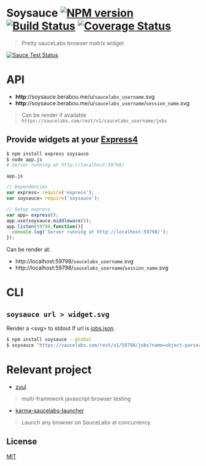 # Soysauce [![NPM version][npm-image]][npm] [![Build Status][travis-image]][travis] [![Coverage Status][coveralls-image]][coveralls]

> Pretty sauceLabs browser matrix widget

[![Sauce Test Status][sauce-image]][sauce]

# API

* __http__://soysauce.berabou.me/u/`saucelabs_username`.svg
* __http__://soysauce.berabou.me/u/`saucelabs_username`/`session_name`.svg

> Can be render if available `https://saucelabs.com/rest/v1/saucelabs_username/jobs`

## Provide widgets at your [Express4](http://expressjs.com/4x/api.html)

```bash
$ npm install express soysauce
$ node app.js
# Server running at http://localhost:59798/
```

`app.js`

```js
// Dependencies
var express= require('express');
var soysauce= require('soysauce');

// Setup express
var app= express();
app.use(soysauce.middleware());
app.listen(59798,function(){
  console.log('Server running at http://localhost:59798/');
});
```

Can be render at:
* http://localhost:59798/`saucelabs_username`.svg
* http://localhost:59798/`saucelabs_username`/`session_name`.svg

# CLI

## `soysauce url > widget.svg`

Render a &lt;svg&gt; to stdout If url is [jobs.json](https://docs.saucelabs.com/reference/rest-api/#jobs).

```bash
$ npm install soysauce --global
$ soysauce "https://saucelabs.com/rest/v1/59798/jobs?name=object-parser&full=true&limit=50" > widget.svg
```

# Relevant project
* [zuul](https://github.com/defunctzombie/zuul)
> multi-framework javascript browser testing

* [karma-saucelabs-launcher](https://github.com/59naga/karma-saucelabs-launcher)
> Launch any browser on SauceLabs at concurrency.

License
---
[MIT][License]

[License]: http://59naga.mit-license.org/

[sauce-image]: http://soysauce.berabou.me/u/59798/pixel-png.svg?branch=master
[sauce]: https://saucelabs.com/u/59798
[npm-image]:https://img.shields.io/npm/v/soysauce.svg?style=flat-square
[npm]: https://npmjs.org/package/soysauce
[travis-image]: http://img.shields.io/travis/59naga/soysauce.svg?style=flat-square
[travis]: https://travis-ci.org/59naga/soysauce
[coveralls-image]: http://img.shields.io/coveralls/59naga/soysauce.svg?style=flat-square
[coveralls]: https://coveralls.io/r/59naga/soysauce?branch=master
